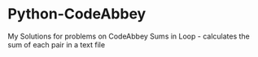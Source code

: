 # Python-CodeAbbey
My Solutions for problems on CodeAbbey
Sums in Loop - calculates the sum of each pair in a text file
